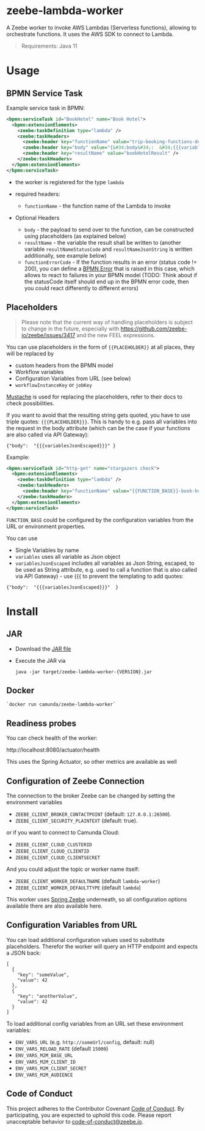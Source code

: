 # zeebe-lambda-worker

A Zeebe worker to invoke AWS Lambdas (Serverless functions), allowing to orchestrate functions. It uses the AWS SDK to connect to Lambda.

> Requirements: Java 11

# Usage

## BPMN Service Task

Example service task in BPMN:

```xml
<bpmn:serviceTask id="BookHotel" name="Book Hotel">
  <bpmn:extensionElements>
    <zeebe:taskDefinition type="lambda" />
    <zeebe:taskHeaders>
      <zeebe:header key="functionName" value="trip-booking-functions-dev-book-hotel" />
      <zeebe:header key="body" value="{&#34;body&#34;:  &#34;{{{variablesJsonEscaped}}}&#34;  }" />
      <zeebe:header key="resultName" value="bookHotelResult" />
    </zeebe:taskHeaders>
  </bpmn:extensionElements>
</bpmn:serviceTask>

```

* the worker is registered for the type `lambda`
* required headers:
  * `functionName` - the function name of the Lambda to invoke

* Optional Headers
  * `body` - the payload to send over to the function, can be constructed using placeholders (as explained below)
  * `resultName` - the variable the result shall be written to (another variable `resultNameStatusCode` and `resultNameJsonString` is written additionally, see example below)
  * `functionErrorCode` - If the function results in an error (status code != 200), you can define a [BPMN Error]() that is raised in this case, which allows to react to failures in your BPMN model (TODO: Think about if the statusCode itself should end up in the BPMN error code, then you could react differently to different errors)

## Placeholders

> Please note that the current way of handling placeholders is subject to change in the future, especially with https://github.com/zeebe-io/zeebe/issues/3417 and the new FEEL expressions.

You can use placeholders in the form of `{{PLACEHOLDER}}` at all places, they will be replaced by 

* custom headers from the BPMN model
* Workflow variables
* Configuration Variables from URL (see below)
* `workflowInstanceKey` or `jobKey`

[Mustache](https://github.com/spullara/mustache.java) is used for replacing the placeholders, refer to their docs to check possibilities.

If you want to avoid that the resulting string gets quoted, you have to use triple quotes: `{{{PLACEHOLDER}}}`. This is handy to e.g. pass all variables into the request in the body attribute (which can be the case if your functions are also called via API Gateway):

```
{"body":  "{{{variablesJsonEscaped}}}" }
```

Example:

```xml
<bpmn:serviceTask id="http-get" name="stargazers check">
  <bpmn:extensionElements>
    <zeebe:taskDefinition type="lambda" />
    <zeebe:taskHeaders>
      <zeebe:header key="functionName" value="{{FUNCTION_BASE}}-book-hotel" />     
    </zeebe:taskHeaders>
  </bpmn:extensionElements>
</bpmn:serviceTask>
```

`FUNCTION_BASE` could be configured by the configuration variables from the URL or environment properties.

You can use

* Single Variables by name
* `variables` uses all variable as Json object
* `variablesJsonEscaped` includes all variables as Json String, escaped, to be used as String attribute, e.g. used to call a function that is also called via API Gateway) - use {{{ to prevent the templating to add quotes:

```
{"body":  "{{{variablesJsonEscaped}}}"  }
```




# Install

## JAR 

* Download the [JAR file](https://github.com/zeebe-io/zeebe-http-worker/releases) 
* Execute the JAR via

    `java -jar target/zeebe-lambda-worker-{VERSION}.jar`

## Docker

    `docker run camunda/zeebe-lambda-worker`

## Readiness probes

You can check health of the worker:

  http://localhost:8080/actuator/health

This uses the Spring Actuator, so other metrics are available as well

## Configuration of Zeebe Connection

The connection to the broker Zeebe can be changed by setting the environment variables 


* `ZEEBE_CLIENT_BROKER_CONTACTPOINT` (default: `127.0.0.1:26500`).
* `ZEEBE_CLIENT_SECURITY_PLAINTEXT` (default: true).

or if you want to connect to Camunda Cloud: 

* `ZEEBE_CLIENT_CLOUD_CLUSTERID`
* `ZEEBE_CLIENT_CLOUD_CLIENTID`
* `ZEEBE_CLIENT_CLOUD_CLIENTSECRET`

And you could adjust the topic or worker name itself:

* `ZEEBE_CLIENT_WORKER_DEFAULTNAME` (default `lambda-worker`)
* `ZEEBE_CLIENT_WORKER_DEFAULTTYPE` (default `lambda`)


This worker uses [Spring Zeebe]( https://github.com/zeebe-io/spring-zeebe/) underneath, so all configuration options available there are also available here.

## Configuration Variables from URL

You can load additional configuration values used to substitute placeholders. Therefor the worker will query an HTTP endpoint and expects a JSON back:

```
[
  {
    "key": "someValue",
    "value": 42
  },
  {
    "key": "anotherValue",
    "value": 42
  }
]
```

To load additional config variables from an URL set these environment variables:

* `ENV_VARS_URL` (e.g. `http://someUrl/config`, default: null)
* `ENV_VARS_RELOAD_RATE` (default `15000`)
* `ENV_VARS_M2M_BASE_URL`
* `ENV_VARS_M2M_CLIENT_ID`
* `ENV_VARS_M2M_CLIENT_SECRET`
* `ENV_VARS_M2M_AUDIENCE`


## Code of Conduct

This project adheres to the Contributor Covenant [Code of
Conduct](/CODE_OF_CONDUCT.md). By participating, you are expected to uphold
this code. Please report unacceptable behavior to code-of-conduct@zeebe.io.
